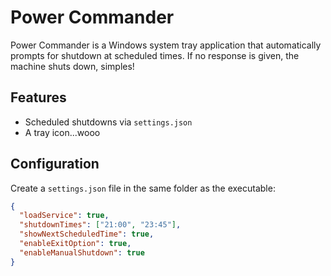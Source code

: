 # Power Commander

Power Commander is a Windows system tray application that automatically prompts for shutdown at scheduled times. If no response is given, the machine shuts down, simples!

## Features

- Scheduled shutdowns via `settings.json`
- A tray icon...wooo

## Configuration

Create a `settings.json` file in the same folder as the executable:

```json
{
  "loadService": true,
  "shutdownTimes": ["21:00", "23:45"],
  "showNextScheduledTime": true,
  "enableExitOption": true,
  "enableManualShutdown": true
}

